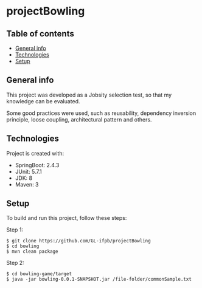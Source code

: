 # projectBowling
## Table of contents
* [General info](#general-info)
* [Technologies](#technologies)
* [Setup](#setup)

## General info
This project was developed as a Jobsity selection test, so that my knowledge can be evaluated.

Some good practices were used, such as reusability, dependency inversion principle, loose coupling, architectural pattern and others.
	
## Technologies
Project is created with:
* SpringBoot: 2.4.3
* JUnit: 5.7.1
* JDK: 8
* Maven: 3
	
## Setup
To build and run this project, follow these steps:

Step 1:
```
$ git clone https://github.com/GL-ifpb/projectBowling
$ cd bowling
$ mvn clean package
```

Step 2:
```
$ cd bowling-game/target
$ java -jar bowling-0.0.1-SNAPSHOT.jar /file-folder/commonSample.txt
```
